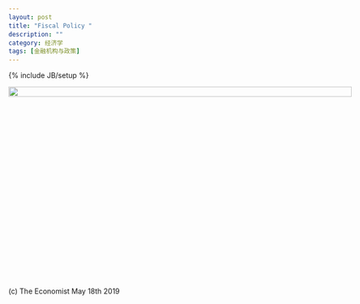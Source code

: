 ```yaml
---
layout: post
title: "Fiscal Policy "
description: ""
category: 经济学
tags: [金融机构与政策]
---
```

{% include JB/setup %}


<img class="" data-ratio="0.5625" data-type="jpeg" data-w="2976" height="352.125" title="" width="626" 
data-src="https://raw.githubusercontent.com/wuyy2007/resouce/master/webcontentpic/consolidation_programme.png" 
style="margin-right: auto; margin-left: auto; max-width: 2976px; vertical-align: middle; border-width: initial; border-style: none; 
border-color: initial; display: inline-block; box-sizing: border-box !important; overflow-wrap: break-word !important; visibility: visible !important; 
width: 677px !important; height: auto !important;" _width="677px" 
src="https://raw.githubusercontent.com/wuyy2007/resouce/master/webcontentpic/consolidation_programme.png" crossorigin="anonymous" data-fail="0">

<p> </p>
<p>(c) The Economist May 18th 2019 </p>